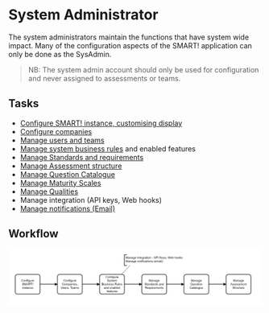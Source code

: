 # System Administrator


The system administrators maintain the functions that have system wide impact. Many of the configuration aspects of the SMART! application can only be done as the SysAdmin.

> NB: The system admin account should only be used for configuration and never assigned to assessments or teams. 

## Tasks
- [Configure SMART! instance, customising display](/jobs/configure-instance.html)
- [Configure companies](/jobs/configure-companies.html)
- [Manage users and teams](/jobs/manage-users.html) 
- [Manage system business rules](/jobs/rule-profiles.html) and enabled features
- [Manage Standards and requirements](/jobs/manage-standards.html)
- [Manage Assessment structure](/jobs/manage-assessment.html)
- [Manage Question Catalogue](/jobs/manage-questions.html)
- [Manage Maturity Scales](/jobs/maturity-scales.html)
- [Manage Qualities](/jobs/manage-qualities.html)
- Manage integration (API keys, Web hooks) 
- [Manage notifications (Email)](/jobs/manage-notifications.html)

## Workflow
![image](../assets/screenshots/persons/SysAdminWorkflow.png)